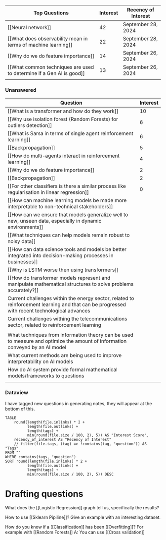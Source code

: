
| Top Questions                                                        | Interest | Recency of Interest |
| -------------------------------------------------------------------- | -------- | ------------------- |
| [[Neural network]]                                         | 42       | September 28, 2024  |
| [[What does observability mean in terms of machine learning]]        | 22       | September 28, 2024  |
| [[Why do we do feature importance]]<br>                              | 14       | September 26, 2024  |
| [[What common techniques are used to determine if a Gen AI is good]] | 13       | September 26, 2024  |
|                                                                      |          |                     |

### Unanswered

| Question                                                                                                                                     | Interest |
| -------------------------------------------------------------------------------------------------------------------------------------------- | -------- |
| [[What is a transformer and how do they work]]                                                                                               | 10       |
| [[Why use isolation forest (Random Forests) for outliers detection]]                                                                         | 6        |
| [[What is Sarsa in terms of single agent reinforcement learning]]                                                                            | 6        |
| [[Backpropagation]]                                                                                                            | 5        |
| [[How do multi-agents interact in reinforcement learning]]                                                                                   | 4        |
| [[Why do we do feature importance]]                                                                                                          | 2        |
| [[Backpropagation]]                                                                                                            | 2        |
| [[For other classifiers is there a similar process like regularisation in linear regression]]                                                | 0        |
| [[How can machine learning models be made more interpretable to non-technical stakeholders]]                                                 |          |
| [[How can we ensure that models generalize well to new, unseen data, especially in dynamic environments]]                                    |          |
| [[What techniques can help models remain robust to noisy data]]                                                                              |          |
| [[How can data science tools and models be better integrated into decision-making processes in businesses]]                                  |          |
| [[Why is LSTM worse then using transformers]]                                                                                                |          |
| [[How do transformer models represent and manipulate mathematical structures to solve problems accurately?]]                                 |          |
| Current challenges within the energy sector, related to reinforcement learning and that can be progressed with recent technological advances |          |
| Current challenges withing the telecommunications sector, related to reinforcement learning                                                  |          |
|                                                                                                                                              |          |
| What techniques from information theory can be used to measure and optimize the amount of information conveyed by an AI model                |          |
| What current methods are being used to improve interpretability on AI models                                                                 |          |
| How do AI system provide formal mathematical models/frameworks to questions                                                                  |          |
|                                                                                                                                              |          |

### Dataview

I have tagged new questions in generating notes, they will appear at the bottom of this.

```dataview
TABLE
    round(length(file.inlinks) * 2 +
          length(file.outlinks) +
          length(tags) + 
          min(round(file.size / 100, 2), 5)) AS "Interest Score",
    recency_of_interest AS "Recency of Interest"
    // filter(file.tags, (tag) => !contains(tag, "question")) AS "Tags"
FROM ""
WHERE contains(tags, "question")
SORT round(length(file.inlinks) * 2 +
          length(file.outlinks) +
          length(tags) + 
          min(round(file.size / 100, 2), 5)) DESC
```

# Drafting questions

What does the [[Logistic Regression]] graph tell us, specifically the results?

How to use [[Sklearn Pipiline]]? Give an example with an interesting dataset.

How do you know if a [[Classification]] has been [[Overfitting]]? For example with [[Random Forests]]
A: You can use [[Cross validation]]